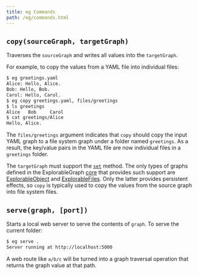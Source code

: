 ```yaml
---
title: eg Commands
path: /eg/commands.html
---
```


<a name="copy"></a>

## `copy(sourceGraph, targetGraph)`

Traverses the `sourceGraph` and writes all values into the `targetGraph`.

For example, to copy the values from a YAML file into individual files:

```sh
$ eg greetings.yaml
Alice: Hello, Alice.
Bob: Hello, Bob.
Carol: Hello, Carol.
$ eg copy greetings.yaml, files/greetings
$ ls greetings
Alice   Bob     Carol
$ cat greetings/Alice
Hello, Alice.
```

The `files/greetings` argument indicates that `copy` should copy the input YAML graph to a file system graph under a folder named `greetings`. As a result, the key/value pairs in the YAML file are now individual files in a `greetings` folder.

The `targetGraph` must support the [`set`](/core/set.html) method. The only types of graphs defined in the ExplorableGraph [core](/core) that provides such support are [ExplorableObject](/core/ExplorableObject.html) and [ExplorableFiles](/core/ExplorableFiles.html). Only the latter provides persistent effects, so `copy` is typically used to copy the values from the source graph into file system files.

<a name="serve"></a>

## `serve(graph, [port])`

Starts a local web server to serve the contents of `graph`. To serve the current folder:

```sh
$ eg serve .
Server running at http://localhost:5000
```

A web route like `a/b/c` will be turned into a graph traversal operation that returns the graph value at that path.
